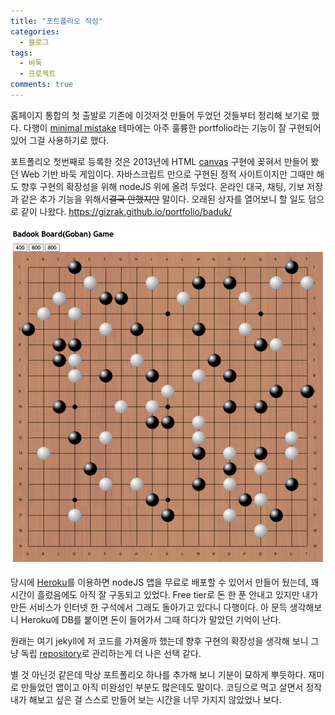 ```yaml
---
title: "포트폴리오 작성"
categories:
  - 블로그
tags:
  - 바둑
  - 프로젝트
comments: true
---
```


홈페이지 통합의 첫 출발로 기존에 이것저것 만들어 두었던 것들부터 정리해 보기로 했다. 다행이 [minimal mistake](https://github.com/mmistakes/minimal-mistakes) 테마에는 아주 훌륭한 portfolio라는 기능이 잘 구현되어 있어 그걸 사용하기로 했다.

포트폴리오 첫번째로 등록한 것은 2013년에 HTML [canvas](https://www.w3schools.com/html/html5_canvas.asp) 구현에 꽂혀서 만들어 봤던 Web 기반 바둑 게임이다. 자바스크립트 만으로 구현된 정적 사이트이지만 그때만 해도 향후 구현의 확장성을 위해 nodeJS 위에 올려 두었다. 온라인 대국, 채팅, 기보 저장과 같은 추가 기능을 위해서~~결국 안했지만~~ 말이다. 오래된 상자를 열어보니 할 일도 덤으로 같이 나왔다.
<https://gizrak.github.io/portfolio/baduk/>

![](/assets/images/posts/2020/2020-07-01-1.jpg)

당시에 [Heroku](https://www.heroku.com/)를 이용하면 nodeJS 앱을 무료로 배포할 수 있어서 만들어 뒀는데, 꽤 시간이 흘렀음에도 아직 잘 구동되고 있었다. Free tier로 돈 한 푼 안내고 있지만 내가 만든 서비스가 인터넷 한 구석에서 그래도 돌아가고 있다니 다행이다. 아 문득 생각해보니 Heroku에 DB를 붙이면 돈이 들어가서 그때 하다가 말았던 기억이 난다.

원래는 여기 jekyll에 저 코드를 가져올까 했는데 향후 구현의 확장성을 생각해 보니 그냥 독립 [repository](https://github.com/gizrak/baduk)로 관리하는게 더 나은 선택 같다.

별 것 아닌것 같은데 막상 포트폴리오 하나를 추가해 보니 기분이 묘하게 뿌듯하다. 재미로 만들었던 앱이고 아직 미완성인 부분도 많은데도 말이다. 코딩으로 먹고 살면서 정작 내가 해보고 싶은 걸 스스로 만들어 보는 시간을 너무 가지지 않았었나 보다.
